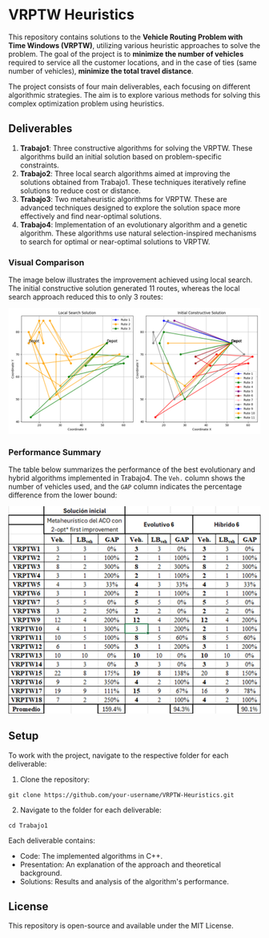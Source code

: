 # VRPTW Heuristics

This repository contains solutions to the **Vehicle Routing Problem with Time Windows (VRPTW)**, utilizing various heuristic approaches to solve the problem. The goal of the project is to **minimize the number of vehicles** required to service all the customer locations, and in the case of ties (same number of vehicles), **minimize the total travel distance**.

The project consists of four main deliverables, each focusing on different algorithmic strategies. The aim is to explore various methods for solving this complex optimization problem using heuristics.

## Deliverables

1. **Trabajo1**: Three constructive algorithms for solving the VRPTW. These algorithms build an initial solution based on problem-specific constraints.
2. **Trabajo2**: Three local search algorithms aimed at improving the solutions obtained from Trabajo1. These techniques iteratively refine solutions to reduce cost or distance.
3. **Trabajo3**: Two metaheuristic algorithms for VRPTW. These are advanced techniques designed to explore the solution space more effectively and find near-optimal solutions.
4. **Trabajo4**: Implementation of an evolutionary algorithm and a genetic algorithm. These algorithms use natural selection-inspired mechanisms to search for optimal or near-optimal solutions to VRPTW.

### Visual Comparison

The image below illustrates the improvement achieved using local search. The initial constructive solution generated 11 routes, whereas the local search approach reduced this to only 3 routes:

![Routes Comparison](images/RutesGraphic.png)

### Performance Summary

The table below summarizes the performance of the best evolutionary and hybrid algorithms implemented in Trabajo4. The `Veh.` column shows the number of vehicles used, and the `GAP` column indicates the percentage difference from the lower bound:

![Results Table](images/Results.png)


## Setup

To work with the project, navigate to the respective folder for each deliverable:

1. Clone the repository:
```
git clone https://github.com/your-username/VRPTW-Heuristics.git
```

2. Navigate to the folder for each deliverable:
```
cd Trabajo1
```

Each deliverable contains:

- Code: The implemented algorithms in C++.
- Presentation: An explanation of the approach and theoretical background.
- Solutions: Results and analysis of the algorithm's performance.

## License
This repository is open-source and available under the MIT License.
